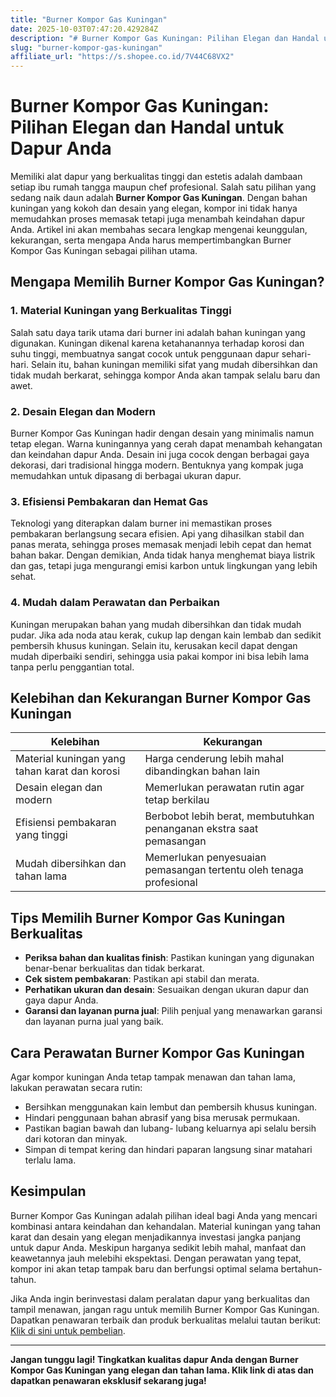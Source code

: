 ```yaml
---
title: "Burner Kompor Gas Kuningan"
date: 2025-10-03T07:47:20.429284Z
description: "# Burner Kompor Gas Kuningan: Pilihan Elegan dan Handal untuk Dapur Anda..."
slug: "burner-kompor-gas-kuningan"
affiliate_url: "https://s.shopee.co.id/7V44C68VX2"
---
```

# Burner Kompor Gas Kuningan: Pilihan Elegan dan Handal untuk Dapur Anda

Memiliki alat dapur yang berkualitas tinggi dan estetis adalah dambaan setiap ibu rumah tangga maupun chef profesional. Salah satu pilihan yang sedang naik daun adalah **Burner Kompor Gas Kuningan**. Dengan bahan kuningan yang kokoh dan desain yang elegan, kompor ini tidak hanya memudahkan proses memasak tetapi juga menambah keindahan dapur Anda. Artikel ini akan membahas secara lengkap mengenai keunggulan, kekurangan, serta mengapa Anda harus mempertimbangkan Burner Kompor Gas Kuningan sebagai pilihan utama.

## Mengapa Memilih Burner Kompor Gas Kuningan?

### 1. Material Kuningan yang Berkualitas Tinggi

Salah satu daya tarik utama dari burner ini adalah bahan kuningan yang digunakan. Kuningan dikenal karena ketahanannya terhadap korosi dan suhu tinggi, membuatnya sangat cocok untuk penggunaan dapur sehari-hari. Selain itu, bahan kuningan memiliki sifat yang mudah dibersihkan dan tidak mudah berkarat, sehingga kompor Anda akan tampak selalu baru dan awet.

### 2. Desain Elegan dan Modern

Burner Kompor Gas Kuningan hadir dengan desain yang minimalis namun tetap elegan. Warna kuningannya yang cerah dapat menambah kehangatan dan keindahan dapur Anda. Desain ini juga cocok dengan berbagai gaya dekorasi, dari tradisional hingga modern. Bentuknya yang kompak juga memudahkan untuk dipasang di berbagai ukuran dapur.

### 3. Efisiensi Pembakaran dan Hemat Gas

Teknologi yang diterapkan dalam burner ini memastikan proses pembakaran berlangsung secara efisien. Api yang dihasilkan stabil dan panas merata, sehingga proses memasak menjadi lebih cepat dan hemat bahan bakar. Dengan demikian, Anda tidak hanya menghemat biaya listrik dan gas, tetapi juga mengurangi emisi karbon untuk lingkungan yang lebih sehat.

### 4. Mudah dalam Perawatan dan Perbaikan

Kuningan merupakan bahan yang mudah dibersihkan dan tidak mudah pudar. Jika ada noda atau kerak, cukup lap dengan kain lembab dan sedikit pembersih khusus kuningan. Selain itu, kerusakan kecil dapat dengan mudah diperbaiki sendiri, sehingga usia pakai kompor ini bisa lebih lama tanpa perlu penggantian total.

## Kelebihan dan Kekurangan Burner Kompor Gas Kuningan

| Kelebihan | Kekurangan |
| --- | --- |
| Material kuningan yang tahan karat dan korosi | Harga cenderung lebih mahal dibandingkan bahan lain |
| Desain elegan dan modern | Memerlukan perawatan rutin agar tetap berkilau |
| Efisiensi pembakaran yang tinggi | Berbobot lebih berat, membutuhkan penanganan ekstra saat pemasangan |
| Mudah dibersihkan dan tahan lama | Memerlukan penyesuaian pemasangan tertentu oleh tenaga profesional |

## Tips Memilih Burner Kompor Gas Kuningan Berkualitas

- **Periksa bahan dan kualitas finish**: Pastikan kuningan yang digunakan benar-benar berkualitas dan tidak berkarat.
- **Cek sistem pembakaran**: Pastikan api stabil dan merata.
- **Perhatikan ukuran dan desain**: Sesuaikan dengan ukuran dapur dan gaya dapur Anda.
- **Garansi dan layanan purna jual**: Pilih penjual yang menawarkan garansi dan layanan purna jual yang baik.

## Cara Perawatan Burner Kompor Gas Kuningan

Agar kompor kuningan Anda tetap tampak menawan dan tahan lama, lakukan perawatan secara rutin:
- Bersihkan menggunakan kain lembut dan pembersih khusus kuningan.
- Hindari penggunaan bahan abrasif yang bisa merusak permukaan.
- Pastikan bagian bawah dan lubang- lubang keluarnya api selalu bersih dari kotoran dan minyak.
- Simpan di tempat kering dan hindari paparan langsung sinar matahari terlalu lama.

## Kesimpulan

Burner Kompor Gas Kuningan adalah pilihan ideal bagi Anda yang mencari kombinasi antara keindahan dan kehandalan. Material kuningan yang tahan karat dan desain yang elegan menjadikannya investasi jangka panjang untuk dapur Anda. Meskipun harganya sedikit lebih mahal, manfaat dan keawetannya jauh melebihi ekspektasi. Dengan perawatan yang tepat, kompor ini akan tetap tampak baru dan berfungsi optimal selama bertahun-tahun.

Jika Anda ingin berinvestasi dalam peralatan dapur yang berkualitas dan tampil menawan, jangan ragu untuk memilih Burner Kompor Gas Kuningan. Dapatkan penawaran terbaik dan produk berkualitas melalui tautan berikut: [Klik di sini untuk pembelian](https://s.shopee.co.id/7V44C68VX2).

---

**Jangan tunggu lagi! Tingkatkan kualitas dapur Anda dengan Burner Kompor Gas Kuningan yang elegan dan tahan lama. Klik link di atas dan dapatkan penawaran eksklusif sekarang juga!**